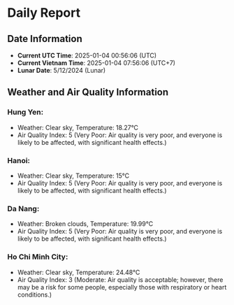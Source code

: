 # Daily Report
## Date Information
- **Current UTC Time**: 2025-01-04 00:56:06 (UTC)
- **Current Vietnam Time**: 2025-01-04 07:56:06 (UTC+7)
- **Lunar Date**: 5/12/2024 (Lunar)

## Weather and Air Quality Information

### Hung Yen:
- Weather: Clear sky, Temperature: 18.27°C
- Air Quality Index: 5 (Very Poor: Air quality is very poor, and everyone is likely to be affected, with significant health effects.)

### Hanoi:
- Weather: Clear sky, Temperature: 15°C
- Air Quality Index: 5 (Very Poor: Air quality is very poor, and everyone is likely to be affected, with significant health effects.)

### Da Nang:
- Weather: Broken clouds, Temperature: 19.99°C
- Air Quality Index: 5 (Very Poor: Air quality is very poor, and everyone is likely to be affected, with significant health effects.)

### Ho Chi Minh City:
- Weather: Clear sky, Temperature: 24.48°C
- Air Quality Index: 3 (Moderate: Air quality is acceptable; however, there may be a risk for some people, especially those with respiratory or heart conditions.)
